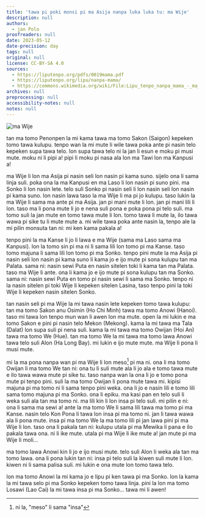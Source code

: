 ```yaml
---
title: 'tawa pi poki monsi pi ma Asija nanpa luka luka tu: ma Wije'
description: null
authors:
  - jan Polo
proofreaders: null
date: 2023-05-12
date-precision: day
tags: null
original: null
license: CC-BY-SA 4.0
sources:
  - https://liputenpo.org/pdfs/0019mama.pdf
  - https://liputenpo.org/lipu/nanpa-mama/
  - https://commons.wikimedia.org/wiki/File:Lipu_tenpo_nanpa_mama_-_ma_Wije.png
archives: null
preprocessing: null
accessibility-notes: null
notes: null
---
```


![ma Wije](https://upload.wikimedia.org/wikipedia/commons/7/75/Lipu_tenpo_nanpa_mama_-_ma_Wije.png)

tan ma tomo Penonpen la mi kama tawa ma tomo Sakon (Saigon) kepeken tomo tawa kulupu. tenpo wan la mi mute li wile tawa poka ante pi nasin telo kepeken supa tawa telo. lon supa tawa telo ni la jan li esun e moku pi musi mute. moku ni li pipi a! pipi li moku pi nasa ala lon ma Tawi lon ma Kanpusi a!

ma Wije li lon ma Asija pi nasin seli lon nasin pi kama suno. sijelo ona li sama linja suli. poka ona la ma Kanpusi en ma Laso li lon nasin pi suno pini. ma Sonko li lon nasin lete. telo suli Sonko pi nasin seli li lon nasin seli lon nasin pi kama suno. lon nasin lawa taso la ma Wije li ma pi jo kulupu. taso lukin la ma Wije li sama ma ante pi ma Asija. jan pi mani mute li lon. jan pi mani lili li lon. taso ma li pona mute li jo e nena suli pona e poka pona pi telo suli. ma tomo suli la jan mute en tomo tawa mute li lon. tomo tawa li mute la, ilo tawa wawa pi sike tu li mute mute a. mi wile tawa poka ante nasin la, tenpo ale la mi pilin monsuta tan ni: mi ken kama pakala a!

tenpo pini la ma Kanse li jo li lawa e ma Wije (sama ma Laso sama ma Kanpusi). lon la tomo sin pi ma ni li sama lili lon tomo pi ma Kanse. taso tomo majuna li sama lili lon tomo pi ma Sonko. tenpo pini mute la ma Asija pi nasin seli lon nasin pi kama suno li kama jo e ijo mute pi sona kulupu tan ma Palata. sama ni: nasin sewi Puta en nasin sitelen toki li kama tan ma Palata. taso ma Wije li ante. ona li kama jo e ijo mute pi sona kulupu tan ma Sonko. sama ni: nasin sewi Puta en tomo pi nasin sewi li sama ma Sonko. tenpo ni la nasin sitelen pi toki Wije li kepeken sitelen Lasina, taso tenpo pini la toki Wije li kepeken nasin sitelen Sonko.

tan nasin seli pi ma Wije la mi tawa nasin lete kepeken tomo tawa kulupu: tan ma tomo Sakon anu Osimin (Ho Chi Minh) tawa ma tomo Anowi (Hanoi). taso mi tawa lon tenpo mun wan li awen lon ma mute. open la mi lukin e ma tomo Sakon e pini pi nasin telo Mekon (Mekong). kama la mi tawa ma Tala (Dalat) lon supa suli pi nena suli. kama la mi tawa ma tomo Owijan (Hoi An) tawa ma tomo We (Hue). tan ma tomo We la mi tawa ma tomo lawa Anowi tawa telo suli Alon (Ha Long Bay). mi lukin e ijo mute mute. ma Wije li pona li musi mute.

mi la ma pona nanpa wan pi ma Wije li lon meso[^1] pi ma ni. ona li ma tomo Owijan li ma tomo We tan ni: ona tu li suli mute ala li jo ala e tomo tawa mute e ilo tawa wawa mute pi sike tu. taso nanpa wan la ona li jo e tomo pona mute pi tenpo pini. suli la ma tomo Owijan li pona mute tawa mi. kipisi majuna pi ma tomo ni li sama tenpo pini weka. ona li jo e nasin lili e tomo lili sama tomo majuna pi ma Sonko. ona li epiku. ma kasi pan en telo suli li weka suli ala tan ma tomo ni. ma lili kin li lon insa pi telo suli. mi pilin e ni: ona li sama ma sewi a! ante la ma tomo We li sama lili tawa ma tomo pi ma Kanse. nasin telo Kon Pona li tawa lon insa pi ma tomo ni. jan li tawa wawa ala li pona mute. insa pi ma tomo We la ma tomo lili pi jan lawa pini pi ma Wije li lon. taso ona li pakala tan ni: kulupu utala pi ma Mewika li pana e ilo pakala tawa ona. ni li ike mute. utala pi ma Wije li ike mute a! jan mute pi ma Wije li moli…

[^1]: ni la, "meso" li sama "insa"

ma tomo lawa Anowi kin li jo e ijo musi mute. telo suli Alon li weka ala tan ma tomo lawa. ona li pona lukin tan ni: insa pi telo suli la kiwen suli mute li lon. kiwen ni li sama palisa suli. mi lukin e ona mute lon tomo tawa telo.

lon ma tomo Anowi la mi kama jo e lipu pi ken tawa pi ma Sonko. lon la kama la mi tawa selo pi ma Sonko kepeken tomo tawa linja. pini la lon ma tomo Losawi (Lao Cai) la mi tawa insa pi ma Sonko… tawa mi li awen!